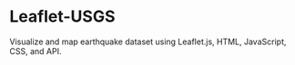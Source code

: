 # Leaflet-USGS
Visualize and map earthquake dataset using Leaflet.js, HTML, JavaScript, CSS, and API.
